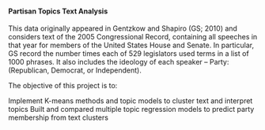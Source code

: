 #### Partisan Topics Text Analysis
This data originally appeared in Gentzkow and Shapiro (GS; 2010) and considers text of the 2005 Congressional Record, containing all speeches in that year for members of the United States House and Senate. In particular, GS record the number times each of 529 legislators used terms in a list of 1000 phrases. It also includes the ideology of each speaker – Party: (Republican, Democrat, or Independent).

The objective of this project is to:

Implement K-means methods and topic models to cluster text and interpret topics
Built and compared multiple topic regression models to predict party membership from text clusters
